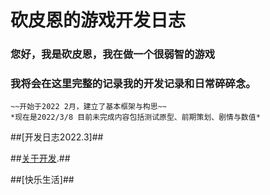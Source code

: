 # **砍皮恩的游戏开发日志**



### 您好，我是砍皮恩，我在做一个很弱智的游戏
### 我将会在这里完整的记录我的开发记录和日常碎碎念。

```
~~开始于2022 2月，建立了基本框架与构思~~
*现在是2022/3/8 目前未完成内容包括测试原型、前期策划、剧情与数值* 
```



##[开发日志2022.3]##

##[关于开发](./aboutdev_20220308.html).##

##[快乐生活]##











